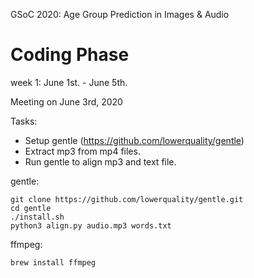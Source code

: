 GSoC 2020: Age Group Prediction in Images & Audio

# Coding Phase

week 1:   June 1st. - June 5th.

Meeting on June 3rd, 2020

Tasks:

- Setup gentle (https://github.com/lowerquality/gentle)
- Extract mp3 from mp4 files.
- Run gentle to align mp3 and text file.


gentle:
```
git clone https://github.com/lowerquality/gentle.git
cd gentle
./install.sh
python3 align.py audio.mp3 words.txt
```

ffmpeg:

```
brew install ffmpeg
```
